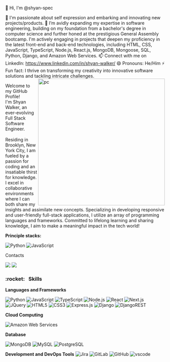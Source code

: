 👋 Hi, I'm @shyan-spec

👀 I'm passionate about self expression and embarking and innovating new projects/products.
🌱 I’m avidly expanding my expertise in software engineering, building on my foundation from a bachelor's degree in computer science and further honed at the prestigious General Assembly bootcamp. I'm actively engaging in projects that deepen my proficiency in the latest front-end and back-end technologies, including HTML, CSS, JavaScript, TypeScript, Node.js, React.js, MongoDB, Mongoose, SQL, Python, Django, and Amazon Web Services.
📫 Connect with me on LinkedIn: https://www.linkedin.com/in/shyan-walker/
😄 Pronouns: He/Him
⚡ Fun fact: I thrive on transforming my creativity into innovative software solutions and tackling intricate challenges.
<img src="Documents/Screenshot 2024-02-27 at 2.15.13 PM.png" min-width="400px" max-width="400px" width="400px" align="right" alt="pc">

<p align="left">
  Welcome to my GitHub Profile! <br> I'm Shyan Walker, an ever-evolving Full Stack Software Engineer. <br>
  <br> Residing in Brooklyn, New York City, I am fueled by a passion for coding and an insatiable thirst for knowledge. I excel in collaborative environments where I can both share my insights and assimilate new concepts. Specializing in developing responsive and user-friendly full-stack applications, I utilize an array of programming languages and frameworks. Committed to lifelong learning and sharing knowledge, I aim to make a meaningful impact in the tech world!
</p>

**Principle stacks:**

![Python](https://img.shields.io/badge/Python-316192?style=for-the-badge&logo=python&logoColor=white) 
![JavaScript](https://img.shields.io/badge/JavaScript-F7DF1E?style=for-the-badge&logo=javascript&logoColor=black) 


<p align="left">
  Contacts
</p>

<p align="left">
  <a href="mailto:shyanw321@gmail.com" alt="Gmail">
  <img src="https://img.shields.io/badge/-Gmail-FF0000?style=flat-square&labelColor=FF0000&logo=gmail&logoColor=white&link=(mailto:juan.cruza46@gmail.com" /></a>

  <a href="[https://www.linkedin.com/in/shyan-walker/]" alt="Linkedin">
  <img src="https://img.shields.io/badge/-Linkedin-0e76a8?style=flat-square&logo=Linkedin&logoColor=white&link=https://www.linkedin.com/in/juancruz99/" /></a>

</p>

<h3> :rocket: &nbsp; Skills</h3>


**Languages and Frameworks**


 ![Python](https://img.shields.io/badge/Python-316192?style=for-the-badge&logo=python&logoColor=white) 
 ![JavaScript](https://img.shields.io/badge/JavaScript-F7DF1E?style=for-the-badge&logo=javascript&logoColor=black)
 ![TypeScript](https://img.shields.io/badge/TypeScript-3178C6?style=for-the-badge&logo=typescript&logoColor=white)
 ![Node.js](https://img.shields.io/badge/Node.js-43853D?style=for-the-badge&logo=node-dot-js&logoColor=white)
 ![React](https://img.shields.io/badge/React-20232A?style=for-the-badge&logo=react&logoColor=61DAFB)
 ![Next.js](https://img.shields.io/badge/Next.js-000000?style=for-the-badge&logo=next.js&logoColor=white)
 ![JQuery](https://img.shields.io/badge/jQuery-0769AD?style=for-the-badge&logo=jquery&logoColor=white)
 ![HTML5](https://img.shields.io/badge/HTML5-E34F26?style=for-the-badge&logo=html5&logoColor=white)
 ![CSS3](https://img.shields.io/badge/CSS3-1572B6?style=for-the-badge&logo=css3&logoColor=white)
 ![Express.js](https://img.shields.io/badge/express.js-%23404d59.svg?style=for-the-badge&logo=express&logoColor=%2361DAFB)
 ![Django](https://img.shields.io/badge/django-%23092E20.svg?style=for-the-badge&logo=django&logoColor=white)
 ![DjangoREST](https://img.shields.io/badge/DJANGO-REST-ff1709?style=for-the-badge&logo=django&logoColor=white&color=ff1709&labelColor=gray)
 
**Cloud Computing**

![Amazon Web Services](https://img.shields.io/badge/Amazon_Web_Services-232F3E?style=for-the-badge&logo=amazon-aws&logoColor=white)

**Database**

 ![MongoDB](https://img.shields.io/badge/MongoDB-%234ea94b.svg?style=for-the-badge&logo=mongodb&logoColor=white)
 ![MySQL](https://img.shields.io/badge/MySQL-00000F?style=for-the-badge&logo=mysql&logoColor=white)
 ![PostgreSQL](https://img.shields.io/badge/PostgreSQL-316192?style=for-the-badge&logo=postgresql&logoColor=white) 


**Development and DevOps Tools**
 ![Jira](https://img.shields.io/badge/Jira-0052CC?style=for-the-badge&logo=jira&logoColor=white)
 ![GitLab](https://img.shields.io/badge/GitLab-FCA121?style=for-the-badge&logo=gitlab&logoColor=white)
 ![GitHub](https://img.shields.io/badge/GitHub-100000?style=for-the-badge&logo=github&logoColor=white) 
 ![vscode](https://img.shields.io/badge/Visual_Studio_Code-0078D4?style=for-the-badge&logo=visual%20studio%20code&logoColor=white)
